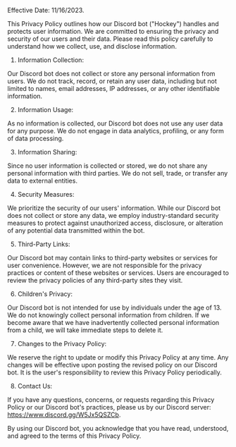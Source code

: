 Effective Date: 11/16/2023.

This Privacy Policy outlines how our Discord bot ("Hockey") handles and protects user information. We are committed to ensuring the privacy and security of our users and their data. Please read this policy carefully to understand how we collect, use, and disclose information.

1. Information Collection:

Our Discord bot does not collect or store any personal information from users. We do not track, record, or retain any user data, including but not limited to names, email addresses, IP addresses, or any other identifiable information.

2. Information Usage:

As no information is collected, our Discord bot does not use any user data for any purpose. We do not engage in data analytics, profiling, or any form of data processing.

3. Information Sharing:

Since no user information is collected or stored, we do not share any personal information with third parties. We do not sell, trade, or transfer any data to external entities.

4. Security Measures:

We prioritize the security of our users' information. While our Discord bot does not collect or store any data, we employ industry-standard security measures to protect against unauthorized access, disclosure, or alteration of any potential data transmitted within the bot.

5. Third-Party Links:

Our Discord bot may contain links to third-party websites or services for user convenience. However, we are not responsible for the privacy practices or content of these websites or services. Users are encouraged to review the privacy policies of any third-party sites they visit.

6. Children's Privacy:

Our Discord bot is not intended for use by individuals under the age of 13. We do not knowingly collect personal information from children. If we become aware that we have inadvertently collected personal information from a child, we will take immediate steps to delete it.

7. Changes to the Privacy Policy:

We reserve the right to update or modify this Privacy Policy at any time. Any changes will be effective upon posting the revised policy on our Discord bot. It is the user's responsibility to review this Privacy Policy periodically.

8. Contact Us:

If you have any questions, concerns, or requests regarding this Privacy Policy or our Discord bot's practices, please us by our Discord server: https://www.discord.gg/W5Jx5QSZCb.

By using our Discord bot, you acknowledge that you have read, understood, and agreed to the terms of this Privacy Policy.
